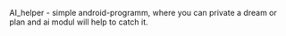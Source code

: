 AI_helper - simple android-programm, where you can private a dream or plan and ai modul will help to catch it.
